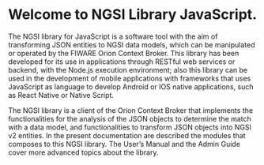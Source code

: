 # Welcome to NGSI Library JavaScript.

The NGSI library for JavaScript is a software tool with the aim of transforming JSON entities to NGSI data models, which can be manipulated or operated by the FIWARE Orion Context Broker. This library has been developed for its use in applications through RESTful web services or backend, with the Node.js execution environment; also this library can be used in the development of mobile applications with frameworks that uses JavaScript as language to develop Android or IOS native applications, such as React Native or Native Script.

The NGSI library is a client of the Orion Context Broker that implements the functionalities for the analysis of the JSON objects to determine the match with a data model, and functionalities to transform JSON objects into NGSI v2 entities. In the present documentation are described the modules that composes to this NGSI library.
The User’s Manual and the Admin Guide cover more advanced topics about the library.
